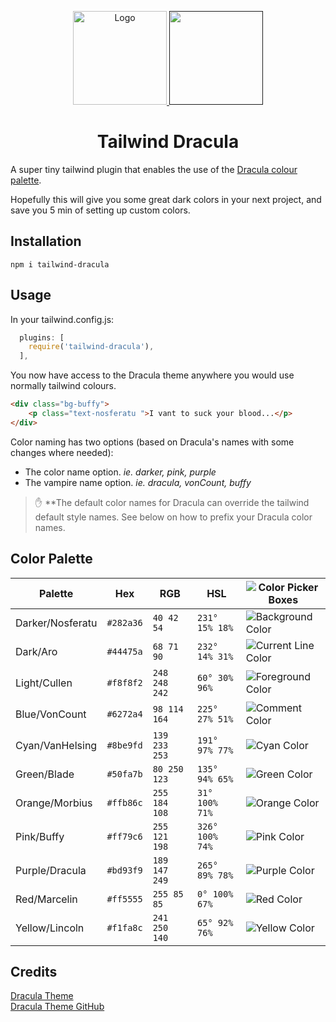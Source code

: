 
<p align="center">
  <a href="https://github.com/crumb1e/tailwind-nord">
    <img src="https://draculatheme.com/static/icons/pack-1/045-dracula.svg" alt="Logo" width="150" />
  </a>
  <a href="">
    <img src="https://cdn.worldvectorlogo.com/logos/tailwindcss.svg" width="150" />                                                      
  </a>
  <h1 align="center">Tailwind Dracula</h1>
</p>

A super tiny tailwind plugin that enables the use of the [Dracula colour palette](https://www.draculatheme.com/).

Hopefully this will give you some great dark colors in your next project, and save you 5 min of setting up custom colors.

## Installation

`npm i tailwind-dracula`

## Usage


In your tailwind.config.js:

```js
  plugins: [
    require('tailwind-dracula'),
  ],
```

You now have access to the Dracula theme anywhere you would use normally tailwind colours.

```html
<div class="bg-buffy">
    <p class="text-nosferatu ">I vant to suck your blood...</p>
</div>
```

Color naming has two options (based on Dracula's names with some changes where needed):
* The color name option. <i>ie. darker, pink, purple</i>
* The vampire name option. <i>ie. dracula, vonCount, buffy</i>

> :hand: **The default color names for Dracula can override the tailwind default style names. See below on how to prefix your Dracula color names.

## Color Palette

Palette      | Hex       | RGB           | HSL             | ![Color Picker Boxes](https://draculatheme.com/static/img/color-boxes/eyedropper.png)
---          | ---       | ---           | ---             | ---
Darker/Nosferatu    | `#282a36` | `40 42 54`    | `231° 15% 18%`  | ![Background Color](https://draculatheme.com/static/img/color-boxes/background.png)
Dark/Aro | `#44475a` | `68 71 90`    | `232° 14% 31%`  | ![Current Line Color](https://draculatheme.com/static/img/color-boxes/current_line.png)
Light/Cullen   | `#f8f8f2` | `248 248 242` | `60° 30% 96%`   | ![Foreground Color](https://draculatheme.com/static/img/color-boxes/foreground.png)
Blue/VonCount      | `#6272a4` | `98 114 164`  | `225° 27% 51%`  | ![Comment Color](https://draculatheme.com/static/img/color-boxes/comment.png)
Cyan/VanHelsing         | `#8be9fd` | `139 233 253` | `191° 97% 77%`  | ![Cyan Color](https://draculatheme.com/static/img/color-boxes/cyan.png)
Green/Blade        | `#50fa7b` | `80 250 123`  | `135° 94% 65%`  | ![Green Color](https://draculatheme.com/static/img/color-boxes/green.png)
Orange/Morbius       | `#ffb86c` | `255 184 108` | `31° 100% 71%`  | ![Orange Color](https://draculatheme.com/static/img/color-boxes/orange.png)
Pink/Buffy         | `#ff79c6` | `255 121 198` | `326° 100% 74%` | ![Pink Color](https://draculatheme.com/static/img/color-boxes/pink.png)
Purple/Dracula       | `#bd93f9` | `189 147 249` | `265° 89% 78%`  | ![Purple Color](https://draculatheme.com/static/img/color-boxes/purple.png)
Red/Marcelin           | `#ff5555` | `255 85 85`   | `0° 100% 67%`   | ![Red Color](https://draculatheme.com/static/img/color-boxes/red.png)
Yellow/Lincoln       | `#f1fa8c` | `241 250 140` | `65° 92% 76%`   | ![Yellow Color](https://draculatheme.com/static/img/color-boxes/yellow.png)

## Credits
[Dracula Theme](https://www.draculatheme.com/)<br />
[Dracula Theme GitHub](https://github.com/dracula/dracula-theme/blob/master/README.md)
